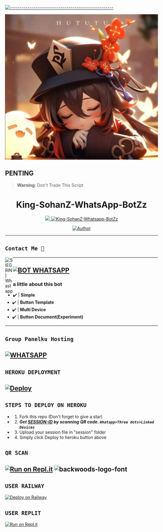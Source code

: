 [![-----------------------------------------------------](https://raw.githubusercontent.com/andreasbm/readme/master/assets/lines/colored.png)](#table-of-contents)
<p align="center">
    <a href="https://ibb.co/N6NMDtn"><img src="sohan.jpg" alt="01" border="0" /></a>
</p>

## PENTING

> **Warning**: Don't Trade This Script

<h1 align="center">King-SohanZ-WhatsApp-BotZz</h1>
<p align="center">
  <a href="https://github.com/SohanMatheesha44/King-SohanZ-WhatsApp-BotZz"><img src="http://readme-typing-svg.herokuapp.com?color=FFFFFF&center=true&vCenter=true&multiline=false&lines=King+SohanZ+Multi+Device;Base+WhatsApp+BotZz+By+Sohan+Matheesha>
</p>

<p align="center">
 <a href="#"><img title="King-SohanZ-Whatsapp-BotZz" src="https://img.shields.io/badge/Whatshapp BOT-green?colorA=%23ff0000&colorB=%23017e40&style=for-the-badge"></a>
</p>
<p align="center">
<a href="https://github.com/SohanMatheesha44"><img title="Author" src="https://img.shields.io/badge/Author-Sohan Matheesha-green.svg?style=for-the-badge&logo=github"></a>

---------

## ```Contact Me 💌``` 
  <a href="https://wa.me/94757962326">
    <img align="left" alt="SIEGRIN | Whastapp" width="26px" src="https://github.com/siegrin/siegrin/blob/main/Assets/Whatsapp.svg" />
 
---------

[![BOT WHATSAPP](https://img.shields.io/badge/WhatsApp%20BOT-25D366?style=for-the-badge&logo=whatsapp&logoColor=white)](https://wa.me/94757962326) 
---------

### a little about this bot
- ✔️ | **Simple** 
- ✔️ | **Button Template** 
- ✔️ | **Multi Device** 
- ✔️ | **Button Document(Experiment)** 
---------

## ``Group Panelku Hosting``
[![WHATSAPP](https://img.shields.io/badge/Groups%20Panel-25D366?style=for-the-badge&logo=whatsapp&logoColor=white)](https://chat.whatdkoddk5oWzpg24mmg9D9zw5Y) 
---------

## ```HEROKU DEPLOYMENT```

[![Deploy](https://www.herokucdn.com/deploy/button.svg)](https://heroku.com/deploy?template=https://github.com/SohanMatheesha44/SohanZ-WhatsApp-BotZz) 
---------

## ```STEPS TO DEPLOY ON HEROKU```

- 1. Fork this repo (Don't forget to give a star)
- 2. ***Get [SESSION-ID](https://scanner.xsx.repl.co) by scanning QR code. `Whatapp>Three dots>Linked Devices`***
- 3. Upload your session file in "session" folder
- 4. Simply click Deploy to heroku button above

## ```QR SCAN```
[![Run on Repl.it](https://repl.it/badge/github/SohanMatheesha44/SohanZ-WhatsApp-BotZz)](https://scanner.repl.co)
<img src="https://fontmeme.com/permalink/220116/0c42dc0b64931810388ba399da55e927.png" alt="backwoods-logo-font" border="0"></a>  
---------

## ```USER RAILWAY```

[![Deploy on Railway](https://railway.app/button.svg)](https://railway.app)

## ```USER REPLIT```
[![Run on Repl.it](https://repl.it/badge/github/SohanMatheesha44/King-SohanZ-WhatsApp-BotZz)](https://repl.it/github.com/SohanMatheesha44/King-SohanZ-WhatsApp-BotZz) 